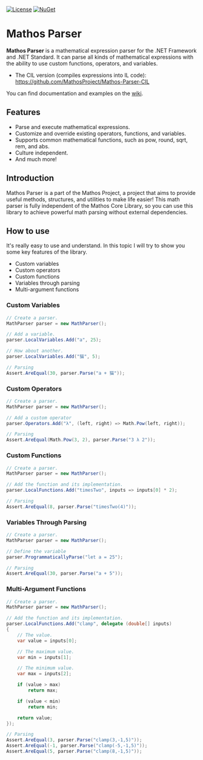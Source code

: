 [![License](https://img.shields.io/badge/License-BSD%203--Clause-blue.svg)](https://github.com/MathosProject/Mathos-Parser/blob/master/LICENSE.md)
[![NuGet](https://img.shields.io/nuget/dt/MathosParser.svg)](https://www.nuget.org/packages/MathosParser/)

Mathos Parser
=============
**Mathos Parser** is a mathematical expression parser for the .NET Framework and .NET Standard. It can parse all kinds of mathematical expressions with the ability to use custom functions, operators, and variables.

* The CIL version (compiles expressions into IL code): https://github.com/MathosProject/Mathos-Parser-CIL

You can find documentation and examples on the [wiki](https://github.com/MathosProject/Mathos-Parser/wiki).

## Features

* Parse and execute mathematical expressions.
* Customize and override existing operators, functions, and variables.
* Supports common mathematical functions, such as pow, round, sqrt, rem, and abs.
* Culture independent.
* And much more!

## Introduction

Mathos Parser is a part of the Mathos Project, a project that aims to provide useful methods, structures, and utilities to make life easier! This math parser is fully independent of the Mathos Core Library, so you can use this library to achieve powerful math parsing without external dependencies.

## How to use

It's really easy to use and understand. In this topic I will try to show you some key features of the library.

* Custom variables
* Custom operators
* Custom functions
* Variables through parsing
* Multi-argument functions

### Custom Variables
```csharp
// Create a parser.
MathParser parser = new MathParser();

// Add a variable.
parser.LocalVariables.Add("a", 25);

// How about another.
parser.LocalVariables.Add("猫", 5);

// Parsing
Assert.AreEqual(30, parser.Parse("a + 猫"));
```

### Custom Operators
```csharp
// Create a parser.
MathParser parser = new MathParser();

// Add a custom operator
parser.Operators.Add("λ", (left, right) => Math.Pow(left, right));

// Parsing
Assert.AreEqual(Math.Pow(3, 2), parser.Parse("3 λ 2"));
```

### Custom Functions
```csharp
// Create a parser.
MathParser parser = new MathParser();

// Add the function and its implementation.
parser.LocalFunctions.Add("timesTwo", inputs => inputs[0] * 2);

// Parsing
Assert.AreEqual(8, parser.Parse("timesTwo(4)"));
```

### Variables Through Parsing
```csharp
// Create a parser.
MathParser parser = new MathParser();

// Define the variable
parser.ProgrammaticallyParse("let a = 25");

// Parsing
Assert.AreEqual(30, parser.Parse("a + 5"));
```

### Multi-Argument Functions
```csharp
// Create a parser.
MathParser parser = new MathParser();

// Add the function and its implementation.
parser.LocalFunctions.Add("clamp", delegate (double[] inputs)
{
    // The value.
    var value = inputs[0];

    // The maximum value.
    var min = inputs[1];

    // The minimum value.
    var max = inputs[2];

    if (value > max)
        return max;

    if (value < min)
        return min;

    return value;
});

// Parsing
Assert.AreEqual(3, parser.Parse("clamp(3,-1,5)"));
Assert.AreEqual(-1, parser.Parse("clamp(-5,-1,5)"));
Assert.AreEqual(5, parser.Parse("clamp(8,-1,5)"));
```
